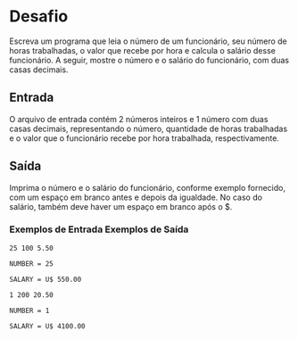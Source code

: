# Desafio
Escreva um programa que leia o número de um funcionário, seu número de horas trabalhadas, o valor que recebe por hora e calcula o salário desse funcionário. A seguir, mostre o número e o salário do funcionário, com duas casas decimais.

## Entrada
O arquivo de entrada contém 2 números inteiros e 1 número com duas casas decimais, representando o número, quantidade de horas trabalhadas e o valor que o funcionário recebe por hora trabalhada, respectivamente.

## Saída
Imprima o número e o salário do funcionário, conforme exemplo fornecido, com um espaço em branco antes e depois da igualdade. No caso do salário, também deve haver um espaço em branco após o $.

### Exemplos de Entrada	Exemplos de Saída

``
25
100
5.50
``

``NUMBER = 25``

``SALARY = U$ 550.00``


``
1
200
20.50
``

``NUMBER = 1``

``SALARY = U$ 4100.00``
